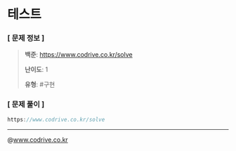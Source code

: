 # 테스트

### [ 문제 정보 ]
> **백준**: https://www.codrive.co.kr/solve
> 
> **난이도**: 1
>
> **유형**: #구현


### [ 문제 풀이 ]
```Java
https://www.codrive.co.kr/solve
```


---
@www.codrive.co.kr